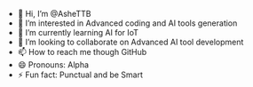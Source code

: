 - 👋 Hi, I’m @AsheTTB
- 👀 I’m interested in Advanced coding and AI tools generation
- 🌱 I’m currently learning AI for IoT
- 💞️ I’m looking to collaborate on Advanced AI tool development
- 📫 How to reach me though GitHub
- 😄 Pronouns: Alpha
- ⚡ Fun fact: Punctual and be Smart

<!---
AsheTTB/AsheTTB is a ✨ special ✨ repository because its `README.md` (this file) appears on your GitHub profile.
You can click the Preview link to take a look at your changes.
--->
